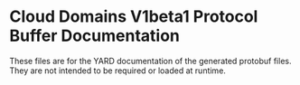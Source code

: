 # Cloud Domains V1beta1 Protocol Buffer Documentation

These files are for the YARD documentation of the generated protobuf files.
They are not intended to be required or loaded at runtime.
